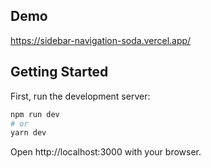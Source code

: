 ## Demo

https://sidebar-navigation-soda.vercel.app/

## Getting Started

First, run the development server:

```bash
npm run dev
# or
yarn dev
```

Open http://localhost:3000 with your browser.
